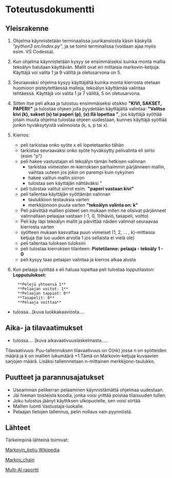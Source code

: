 # Toteutusdokumentti

## Yleisrakenne

1. Ohjelma käynnistetään terminaalissa juurikansiosta käsin käskyllä *"python3 src/index.py"*, ja se toimii terminalissa (voidaan ajaa myös esim. VS Codessa).

2. Kun ohjelma käynnistetään kysyy se ensimmäiseksi kuinka monta mallia tekoälyn halutaan käyttävän. Mallit ovat eri mittaisia markovin-ketjuja. Käyttäjä voi valita 1 ja 9 väliltä ja oletusarvona on 5. 

3. Seuraavaksi ohjelma kysyy käyttäjältä kuinka monta kierrosta otetaan huomioon pisteytettäessä malleja, tekoälyn käyttämää valintaa tehtäessä. Käyttäjä voi valita 1 ja 7 väliltä, 5 on oletusarvona.

4. Sitten itse peli alkaa ja tulostuu ensimmäiseksi otsikko 
**"KIVI, SAKSET, PAPERI!"** 
ja tulostaa ohjeen jolla pyydetään käyttäjältä valintaa:
**"Valitse kivi (k), sakset (s) tai paperi (p), (x):llä lopettaa  "**, jos käyttäjä syöttää jotain muuta ohjelma tulostaa ohjeen uudestaan, kunnes käyttäjä syöttää jonkin hyväksytyistä valinnoista (k, s, p tai x).

5. Kierros:
	* peli tarkistaa onko syöte x eli lopetetaanko tähän
	* tarkistaa seuraavaksi onko syöte hyväksytty pelivalinta eli siirto (esim "p")
	* peli hakee vastustajan eli tekoälyn tämän hetkisen valinnan
		- tarkistaa viimeisten m-kierroksen parhaimmin pärjänneen mallin, vaihtaa uuteen jos jokin on parempi kuin nykyinen
		- hakee valitun mallin siirron
		- tulostaa sen käyttäjän nähtäväksi "
	* peli tulostaa valitut siirrot esim. 
		 **"paperi vastaan kivi"**
	* peli tallentaa käyttäjän syöttämän valinnan
		- taulukkoon testauksia varten
		- merkkijonoon puuta varten 
		 **"tekoälyn valinta on:  k"**
	* Peli päivittää mallien pisteet sen mukaan miten ne olisivat pärjänneet valinnallaan pelaajaa vastaan (-1, 0, 1)(häviö, tasapeli, voitto)
	* Peli käy läpi tekoälyn mallit ja päivittää näiden valinnat seuraavaa kierrosta varten
	* syötteen mukaan kasvattaa puun viimeiset (1, 2, ... , k)-mittaisia ketjuja (tai luo uuden arvolla 1 jos sellaista ei vielä ole)
	* peli tallentaa tuloksen tuloksiin
	* peli tulostaa kierroksen tilanteen:
		 **Pistetilanne:**
	 	 **pelaaja - tekoäly**
		       **1 - 0**
	* peli kysyy taas pelaajan valintaa ja kierros alkaa alusta
6. Kun pelaaja syöttää x eli haluaa lopettaa peli tulostaa lopputilaston:
		 **Lopputulokset:**

		 **Pelejä yhteensä 1**
		 **Pelaajan voitot: 1**
		 **Pelaajan tappiot: 0**
		 **Tasapelit: 0**
		 **Pelaaja voittaa**
		 
- tulossa...[kuva luokkakaaviosta....

## Aika- ja tilavaatimukset

- tulossa....
[kuva aikavaativuuslaskelmasta.....
 
Tilavaativuus:
Puu-tallennuksen tilavaativuus on O(nk) jossa n on syötteiden määrä ja k on mallien lukumäärä +1.Tämä on Markovin-ketjuja kuvaavien sarjojen määrä.
Lisäksi tallennnetaan n-mittainen merkkijono-taulukko.
 
## Puutteet ja parannusajatukset

- Useamman pelikerran pelaaminen käynnistämättä ohjelmaa uudestaan.
- Jäi hieman toisteista koodia, jonka voisi yrittää poistaa tilaisuuden tullen.
- Joku tulostus jäänyt käyttiksen ulkopuolelle, sen voisi siirtää
- Mallien luonti Vastustaja-luokalle.
- Pelaajan tietojen tallennus, pelin nollaus vain pyynnöstä.

## Lähteet

Tärkeimpinä lähteinä toimivat: 

[Markovin_ketju Wikipedia](https://fi.wikipedia.org/wiki/Markovin_ketju)

[Markov_chain](https://en.wikipedia.org/wiki/Markov_chain)

[Multi-AI raportti](https://arxiv.org/pdf/2003.06769.pdf)

